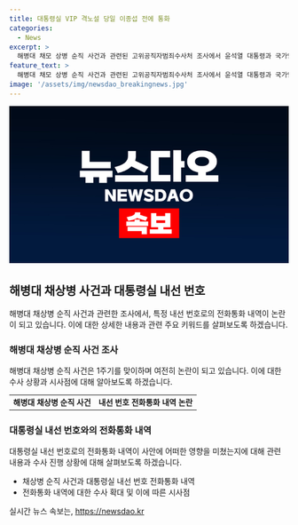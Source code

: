 ```yaml
---
title: 대통령실 VIP 격노설 당일 이종섭 전에 통화
categories:
  - News
excerpt: >
  해병대 채모 상병 순직 사건과 관련된 고위공직자범죄수사처 조사에서 윤석열 대통령과 국가안보실장, 의원 등이 대통령실 내선 번호로 통화한 사실이 확인됐다. 해병대 수사단은 채 상병 순직 사건 관련 8명을 과실치사 혐의로 경찰에 이첩하고, 임 전 사단장을 복귀시키려 했으나 이를 막았다. 수사는 답보 상태이며, 구명 로비 의혹까지 나오면서 공수처의 부담이 늘어났다. 공수처는 결정적 증거를 아직 확보하지 못하고, 추가적인 수사도 시간이 걸릴 것으로 보인다.
feature_text: >
  해병대 채모 상병 순직 사건과 관련된 고위공직자범죄수사처 조사에서 윤석열 대통령과 국가안보실장, 의원 등이 대통령실 내선 번호로 통화한 사실이 확인됐다. 해병대 수사단은 채 상병 순직 사건 관련 8명을 과실치사 혐의로 경찰에 이첩하고, 임 전 사단장을 복귀시키려 했으나 이를 막았다. 수사는 답보 상태이며, 구명 로비 의혹까지 나오면서 공수처의 부담이 늘어났다. 공수처는 결정적 증거를 아직 확보하지 못하고, 추가적인 수사도 시간이 걸릴 것으로 보인다.
image: '/assets/img/newsdao_breakingnews.jpg'
---
```


<p><img src="/assets/img/newsdao_breakingnews.jpg" alt="ontimetimes 속보" /></p>

<h2 data-ke-size="size26">해병대 채상병 사건과 대통령실 내선 번호</h2>

<p data-ke-size="size16">해병대 채상병 순직 사건과 관련한 조사에서, 특정 내선 번호로의 전화통화 내역이 논란이 되고 있습니다. 이에 대한 상세한 내용과 관련 주요 키워드를 살펴보도록 하겠습니다.</p>

<h3>해병대 채상병 순직 사건 조사</h3>

<p data-ke-size="size16">해병대 채상병 순직 사건은 1주기를 맞이하며 여전히 논란이 되고 있습니다. 이에 대한 수사 상황과 시사점에 대해 알아보도록 하겠습니다.</p>

<table>
    <tr>
        <td style="text-align: center; height: 17px;"><b>해병대 채상병 순직 사건</b></td>
        <td style="text-align: center; height: 17px;"><b>내선 번호 전화통화 내역 논란</b></td>
    </tr>
</table>

<h3>대통령실 내선 번호와의 전화통화 내역</h3>

<p data-ke-size="size16">대통령실 내선 번호로의 전화통화 내역이 사안에 어떠한 영향을 미쳤는지에 대해 관련 내용과 수사 진행 상황에 대해 살펴보도록 하겠습니다.</p>

<ul>
    <li>채상병 순직 사건과 대통령실 내선 번호 전화통화 내역</li>
    <li>전화통화 내역에 대한 수사 확대 및 이에 따른 시사점</li>
</ul>
실시간 뉴스 속보는, <a href="https://newsdao.kr" rel="dofollow">https://newsdao.kr</a>


